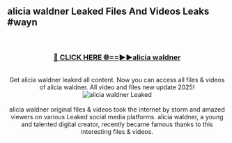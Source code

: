 ## alicia waldner Leaked Files And Videos Leaks #wayn
<br>
<div align="center">
<h3><a href="https://watchclip.my.id/alicia waldner" rel="nofollow">🔴 CLICK HERE 🌐==►►alicia waldner</a></h3>
<br>
Get alicia waldner leaked all content. Now you can access all files & videos of alicia waldner. All video and files new update 2025!
<br>
<a href="https://watchclip.my.id/alicia waldner" rel="nofollow" data-target="animated-image.originalLink"><img src="https://i.ibb.co.com/WyWwxjT/player-gif2.gif" alt="alicia waldner Leaked" style="max-width: 100%; display: inline-block;" data-target="animated-image.originalImage"></a>
<br><br>
alicia waldner original files & videos took the internet by storm and amazed viewers on various Leaked social media platforms. alicia waldner, a young and talented digital creator, recently became famous thanks to this interesting files & videos.
</div>
<br>